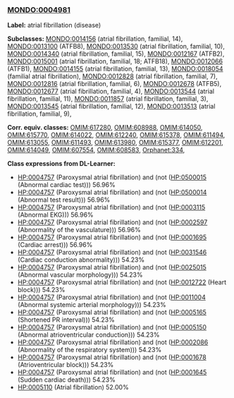 
### [MONDO:0004981](http://purl.obolibrary.org/obo/MONDO_0004981)
**Label:** atrial fibrillation (disease)

**Subclasses:** [MONDO:0014156](http://purl.obolibrary.org/obo/MONDO_0014156) (atrial fibrillation, familial, 14), [MONDO:0013100](http://purl.obolibrary.org/obo/MONDO_0013100) (ATFB8), [MONDO:0013530](http://purl.obolibrary.org/obo/MONDO_0013530) (atrial fibrillation, familial, 10), [MONDO:0014340](http://purl.obolibrary.org/obo/MONDO_0014340) (atrial fibrillation, familial, 15), [MONDO:0012167](http://purl.obolibrary.org/obo/MONDO_0012167) (ATFB2), [MONDO:0015001](http://purl.obolibrary.org/obo/MONDO_0015001) (atrial fibrillation, familial, 18; ATFB18), [MONDO:0012066](http://purl.obolibrary.org/obo/MONDO_0012066) (ATFB1), [MONDO:0014155](http://purl.obolibrary.org/obo/MONDO_0014155) (atrial fibrillation, familial, 13), [MONDO:0018054](http://purl.obolibrary.org/obo/MONDO_0018054) (familial atrial fibrillation), [MONDO:0012828](http://purl.obolibrary.org/obo/MONDO_0012828) (atrial fibrillation, familial, 7), [MONDO:0012816](http://purl.obolibrary.org/obo/MONDO_0012816) (atrial fibrillation, familial, 6), [MONDO:0012678](http://purl.obolibrary.org/obo/MONDO_0012678) (ATFB5), [MONDO:0012677](http://purl.obolibrary.org/obo/MONDO_0012677) (atrial fibrillation, familial, 4), [MONDO:0013544](http://purl.obolibrary.org/obo/MONDO_0013544) (atrial fibrillation, familial, 11), [MONDO:0011857](http://purl.obolibrary.org/obo/MONDO_0011857) (atrial fibrillation, familial, 3), [MONDO:0013545](http://purl.obolibrary.org/obo/MONDO_0013545) (atrial fibrillation, familial, 12), [MONDO:0013513](http://purl.obolibrary.org/obo/MONDO_0013513) (atrial fibrillation, familial, 9), 

**Corr. equiv. classes:** [OMIM:617280](http://purl.obolibrary.org/obo/OMIM_617280), [OMIM:608988](http://purl.obolibrary.org/obo/OMIM_608988), [OMIM:614050](http://purl.obolibrary.org/obo/OMIM_614050), [OMIM:615770](http://purl.obolibrary.org/obo/OMIM_615770), [OMIM:614022](http://purl.obolibrary.org/obo/OMIM_614022), [OMIM:612240](http://purl.obolibrary.org/obo/OMIM_612240), [OMIM:615378](http://purl.obolibrary.org/obo/OMIM_615378), [OMIM:611494](http://purl.obolibrary.org/obo/OMIM_611494), [OMIM:613055](http://purl.obolibrary.org/obo/OMIM_613055), [OMIM:611493](http://purl.obolibrary.org/obo/OMIM_611493), [OMIM:613980](http://purl.obolibrary.org/obo/OMIM_613980), [OMIM:615377](http://purl.obolibrary.org/obo/OMIM_615377), [OMIM:612201](http://purl.obolibrary.org/obo/OMIM_612201), [OMIM:614049](http://purl.obolibrary.org/obo/OMIM_614049), [OMIM:607554](http://purl.obolibrary.org/obo/OMIM_607554), [OMIM:608583](http://purl.obolibrary.org/obo/OMIM_608583), [Orphanet:334](http://www.orpha.net/ORDO/Orphanet_334), 

**Class expressions from DL-Learner:**

- [HP:0004757](http://purl.obolibrary.org/obo/HP_0004757) (Paroxysmal atrial fibrillation) and (not ([HP:0500015](http://purl.obolibrary.org/obo/HP_0500015) (Abnormal cardiac test))) 56.96%
- [HP:0004757](http://purl.obolibrary.org/obo/HP_0004757) (Paroxysmal atrial fibrillation) and (not ([HP:0500014](http://purl.obolibrary.org/obo/HP_0500014) (Abnormal test result))) 56.96%
- [HP:0004757](http://purl.obolibrary.org/obo/HP_0004757) (Paroxysmal atrial fibrillation) and (not ([HP:0003115](http://purl.obolibrary.org/obo/HP_0003115) (Abnormal EKG))) 56.96%
- [HP:0004757](http://purl.obolibrary.org/obo/HP_0004757) (Paroxysmal atrial fibrillation) and (not ([HP:0002597](http://purl.obolibrary.org/obo/HP_0002597) (Abnormality of the vasculature))) 56.96%
- [HP:0004757](http://purl.obolibrary.org/obo/HP_0004757) (Paroxysmal atrial fibrillation) and (not ([HP:0001695](http://purl.obolibrary.org/obo/HP_0001695) (Cardiac arrest))) 56.96%
- [HP:0004757](http://purl.obolibrary.org/obo/HP_0004757) (Paroxysmal atrial fibrillation) and (not ([HP:0031546](http://purl.obolibrary.org/obo/HP_0031546) (Cardiac conduction abnormality))) 54.23%
- [HP:0004757](http://purl.obolibrary.org/obo/HP_0004757) (Paroxysmal atrial fibrillation) and (not ([HP:0025015](http://purl.obolibrary.org/obo/HP_0025015) (Abnormal vascular morphology))) 54.23%
- [HP:0004757](http://purl.obolibrary.org/obo/HP_0004757) (Paroxysmal atrial fibrillation) and (not ([HP:0012722](http://purl.obolibrary.org/obo/HP_0012722) (Heart block))) 54.23%
- [HP:0004757](http://purl.obolibrary.org/obo/HP_0004757) (Paroxysmal atrial fibrillation) and (not ([HP:0011004](http://purl.obolibrary.org/obo/HP_0011004) (Abnormal systemic arterial morphology))) 54.23%
- [HP:0004757](http://purl.obolibrary.org/obo/HP_0004757) (Paroxysmal atrial fibrillation) and (not ([HP:0005165](http://purl.obolibrary.org/obo/HP_0005165) (Shortened PR interval))) 54.23%
- [HP:0004757](http://purl.obolibrary.org/obo/HP_0004757) (Paroxysmal atrial fibrillation) and (not ([HP:0005150](http://purl.obolibrary.org/obo/HP_0005150) (Abnormal atrioventricular conduction))) 54.23%
- [HP:0004757](http://purl.obolibrary.org/obo/HP_0004757) (Paroxysmal atrial fibrillation) and (not ([HP:0002086](http://purl.obolibrary.org/obo/HP_0002086) (Abnormality of the respiratory system))) 54.23%
- [HP:0004757](http://purl.obolibrary.org/obo/HP_0004757) (Paroxysmal atrial fibrillation) and (not ([HP:0001678](http://purl.obolibrary.org/obo/HP_0001678) (Atrioventricular block))) 54.23%
- [HP:0004757](http://purl.obolibrary.org/obo/HP_0004757) (Paroxysmal atrial fibrillation) and (not ([HP:0001645](http://purl.obolibrary.org/obo/HP_0001645) (Sudden cardiac death))) 54.23%
- [HP:0005110](http://purl.obolibrary.org/obo/HP_0005110) (Atrial fibrillation) 52.00%



